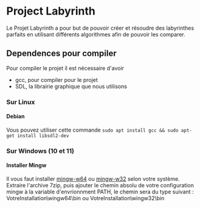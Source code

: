 # Project Labyrinth

Le Projet Labyrinth a pour but de pouvoir créer et résoudre des labyrinthes parfaits en utilisant différents algorithmes afin de pouvoir les comparer.

## Dependences pour compiler
Pour compiler le projet il est nécessaire d'avoir
- gcc, pour compiler pour le projet
- SDL, la librairie graphique que nous utilisons

### Sur Linux 
#### Debian

Vous pouvez utiliser cette commande
````sudo apt install gcc && sudo apt-get install libsdl2-dev````

### Sur Windows (10 et 11)

#### Installer Mingw
Il vous faut installer [mingw-w64]([https://sourceforge.net/projects/mingw-w64/files/Toolchains%20targetting%20Win32/Personal%20Builds/mingw-builds/installer/mingw-w64-install.exe/download](https://github.com/brechtsanders/winlibs_mingw/releases/download/14.2.0mcf-12.0.0-ucrt-r1/winlibs-x86_64-mcf-seh-gcc-14.2.0-mingw-w64ucrt-12.0.0-r1.7z)) ou [mingw-w32](https://github.com/brechtsanders/winlibs_mingw/releases/download/14.2.0posix-18.1.8-12.0.0-ucrt-r1/winlibs-i686-posix-dwarf-gcc-14.2.0-llvm-18.1.8-mingw-w64ucrt-12.0.0-r1.7z) selon votre système.
Extraire l'archive 7zip, puis ajouter le chemin absolu de votre configuration mingw à la variable d'envrionnment PATH, le chemin sera du type suivant : 
VotreInstallation\wingw64\bin 
ou 
VotreInstallation\wingw32\bin
